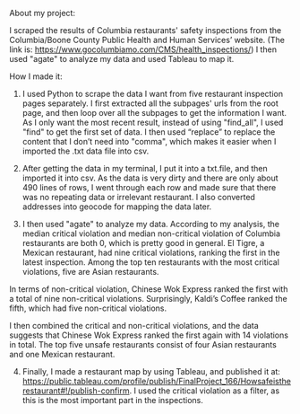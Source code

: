 About my project:

I scraped the results of Columbia restaurants' safety inspections from the Columbia/Boone County Public Health and Human Services’ website. (The link is: https://www.gocolumbiamo.com/CMS/health_inspections/) I then used "agate" to analyze my data and used Tableau to map it.

How I made it:

1. I used Python to scrape the data I want from five restaurant inspection pages separately. I first extracted all the subpages' urls from the root page, and then loop over all the subpages to get the information I want. As I only want the most recent result, instead of using "find_all", I used "find" to get the first set of data. I then used “replace” to replace the content that I don’t need into "comma", which makes it easier when I imported the .txt data file into csv.

2. After getting the data in my terminal, I put it into a txt.file, and then imported it into csv. As the data is very dirty and there are only about 490 lines of rows, I went through each row and made sure that there was no repeating data or irrelevant restaurant. I also converted addresses into geocode for mapping the data later.

3. I then used "agate" to analyze my data. According to my analysis, the median critical violation and median non-critical violation of Columbia restaurants are both 0, which is pretty good in general. El Tigre, a Mexican restaurant, had nine critical violations, ranking the first in the latest inspection. Among the top ten restaurants with the most critical violations, five are Asian restaurants.

In terms of non-critical violation, Chinese Wok Express ranked the first with a total of nine non-critical violations. Surprisingly, Kaldi’s Coffee ranked the fifth, which had five non-critical violations.

I then combined the critical and non-critical violations, and the data suggests that Chinese Wok Express ranked the first again with 14 violations in total. The top five unsafe restaurants consist of four Asian restaurants and one Mexican restaurant.

4. Finally, I made a restaurant map by using Tableau, and published it at: https://public.tableau.com/profile/publish/FinalProject_166/Howsafeistherestaurant#!/publish-confirm. I used the critical violation as a filter, as this is the most important part in the inspections.


